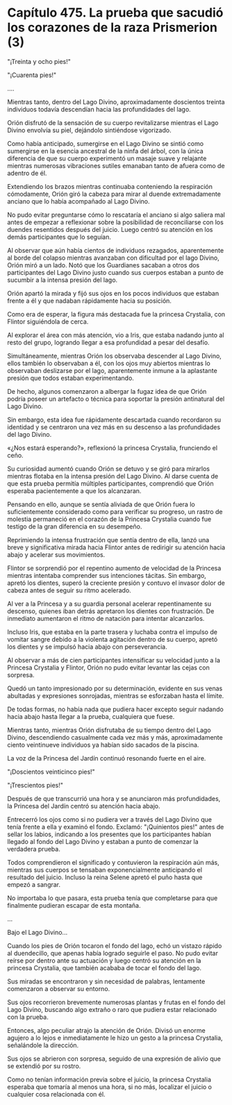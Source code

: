 
# Capítulo 475. La prueba que sacudió los corazones de la raza Prismerion (3)


"¡Treinta y ocho pies!"

"¡Cuarenta pies!"

….

Mientras tanto, dentro del Lago Divino, aproximadamente doscientos treinta individuos todavía descendían hacia las profundidades del lago.

Orión disfrutó de la sensación de su cuerpo revitalizarse mientras el Lago Divino envolvía su piel, dejándolo sintiéndose vigorizado.

Como había anticipado, sumergirse en el Lago Divino se sintió como sumergirse en la esencia ancestral de la ninfa del árbol, con la única diferencia de que su cuerpo experimentó un masaje suave y relajante mientras numerosas vibraciones sutiles emanaban tanto de afuera como de adentro de él.

Extendiendo los brazos mientras continuaba conteniendo la respiración cómodamente, Orión giró la cabeza para mirar al duende extremadamente anciano que lo había acompañado al Lago Divino.

No pudo evitar preguntarse cómo lo rescataría el anciano si algo saliera mal antes de empezar a reflexionar sobre la posibilidad de reconciliarse con los duendes resentidos después del juicio. Luego centró su atención en los demás participantes que lo seguían.

Al observar que aún había cientos de individuos rezagados, aparentemente al borde del colapso mientras avanzaban con dificultad por el lago Divino, Orión miró a un lado. Notó que los Guardianes sacaban a otros dos participantes del Lago Divino justo cuando sus cuerpos estaban a punto de sucumbir a la intensa presión del lago.

Orión apartó la mirada y fijó sus ojos en los pocos individuos que estaban frente a él y que nadaban rápidamente hacia su posición.

Como era de esperar, la figura más destacada fue la princesa Crystalia, con Flintor siguiéndola de cerca.

Al explorar el área con más atención, vio a Iris, que estaba nadando junto al resto del grupo, logrando llegar a esa profundidad a pesar del desafío.

Simultáneamente, mientras Orión los observaba descender al Lago Divino, ellos también lo observaban a él, con los ojos muy abiertos mientras lo observaban deslizarse por el lago, aparentemente inmune a la aplastante presión que todos estaban experimentando.

De hecho, algunos comenzaron a albergar la fugaz idea de que Orión podría poseer un artefacto o técnica para soportar la presión antinatural del Lago Divino.

Sin embargo, esta idea fue rápidamente descartada cuando recordaron su identidad y se centraron una vez más en su descenso a las profundidades del lago Divino.

«¿Nos estará esperando?», reflexionó la princesa Crystalia, frunciendo el ceño.

Su curiosidad aumentó cuando Orión se detuvo y se giró para mirarlos mientras flotaba en la intensa presión del Lago Divino. Al darse cuenta de que esta prueba permitía múltiples participantes, comprendió que Orión esperaba pacientemente a que los alcanzaran.

Pensando en ello, aunque se sentía aliviada de que Orión fuera lo suficientemente considerado como para verificar su progreso, un rastro de molestia permaneció en el corazón de la Princesa Crystalia cuando fue testigo de la gran diferencia en su desempeño.

Reprimiendo la intensa frustración que sentía dentro de ella, lanzó una breve y significativa mirada hacia Flintor antes de redirigir su atención hacia abajo y acelerar sus movimientos.

Flintor se sorprendió por el repentino aumento de velocidad de la Princesa mientras intentaba comprender sus intenciones tácitas. Sin embargo, apretó los dientes, superó la creciente presión y contuvo el invasor dolor de cabeza antes de seguir su ritmo acelerado.

Al ver a la Princesa y a su guardia personal acelerar repentinamente su descenso, quienes iban detrás apretaron los dientes con frustración. De inmediato aumentaron el ritmo de natación para intentar alcanzarlos.

Incluso Iris, que estaba en la parte trasera y luchaba contra el impulso de vomitar sangre debido a la violenta agitación dentro de su cuerpo, apretó los dientes y se impulsó hacia abajo con perseverancia.

Al observar a más de cien participantes intensificar su velocidad junto a la Princesa Crystalia y Flintor, Orión no pudo evitar levantar las cejas con sorpresa.

Quedó un tanto impresionado por su determinación, evidente en sus venas abultadas y expresiones sonrojadas, mientras se esforzaban hasta el límite.

De todas formas, no había nada que pudiera hacer excepto seguir nadando hacia abajo hasta llegar a la prueba, cualquiera que fuese.

Mientras tanto, mientras Orión disfrutaba de su tiempo dentro del Lago Divino, descendiendo casualmente cada vez más y más, aproximadamente ciento veintinueve individuos ya habían sido sacados de la piscina.

La voz de la Princesa del Jardín continuó resonando fuerte en el aire.

"¡Doscientos veinticinco pies!"

"¡Trescientos pies!"

Después de que transcurrió una hora y se anunciaron más profundidades, la Princesa del Jardín centró su atención hacia abajo.

Entrecerró los ojos como si no pudiera ver a través del Lago Divino que tenía frente a ella y examinó el fondo. Exclamó: "¡Quinientos pies!" antes de sellar los labios, indicando a los presentes que los participantes habían llegado al fondo del Lago Divino y estaban a punto de comenzar la verdadera prueba.

Todos comprendieron el significado y contuvieron la respiración aún más, mientras sus cuerpos se tensaban exponencialmente anticipando el resultado del juicio. Incluso la reina Selene apretó el puño hasta que empezó a sangrar.

No importaba lo que pasara, esta prueba tenía que completarse para que finalmente pudieran escapar de esta montaña.

...

Bajo el Lago Divino...

Cuando los pies de Orión tocaron el fondo del lago, echó un vistazo rápido al duendecillo, que apenas había logrado seguirle el paso. No pudo evitar reírse por dentro ante su actuación y luego centró su atención en la princesa Crystalia, que también acababa de tocar el fondo del lago.

Sus miradas se encontraron y sin necesidad de palabras, lentamente comenzaron a observar su entorno.

Sus ojos recorrieron brevemente numerosas plantas y frutas en el fondo del Lago Divino, buscando algo extraño o raro que pudiera estar relacionado con la prueba.

Entonces, algo peculiar atrajo la atención de Orión. Divisó un enorme agujero a lo lejos e inmediatamente le hizo un gesto a la princesa Crystalia, señalándole la dirección.

Sus ojos se abrieron con sorpresa, seguido de una expresión de alivio que se extendió por su rostro.

Como no tenían información previa sobre el juicio, la princesa Crystalia esperaba que tomaría al menos una hora, si no más, localizar el juicio o cualquier cosa relacionada con él.